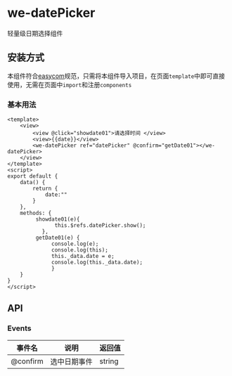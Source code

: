 # we-datePicker

轻量级日期选择组件

## 安装方式

本组件符合[easycom](https://uniapp.dcloud.io/collocation/pages?id=easycom)规范，只需将本组件导入项目，在页面`template`中即可直接使用，无需在页面中`import`和注册`components`

### 基本用法

    <template>
        <view>
            <view @click="showdate01">请选择时间 </view>     
            <view>{{date}}</view>
            <we-datePicker ref="datePicker" @confirm="getDate01"></we-datePicker>
        </view>
    </template>
    <script>
    export default {
        data() {
            return {
                date:""
            }
        },
        methods: {
             showdate01(e){
                   this.$refs.datePicker.show();
               },
             getDate01(e) {
                  console.log(e);
                  console.log(this);
                  this._data.date = e;
                  console.log(this._data.date);                       
                  }
        }    
    }
    </script>

## API

### Events

| 事件名      | 说明     | 返回值    |
| -------- | ------ | ------ |
| @confirm | 选中日期事件 | string |
